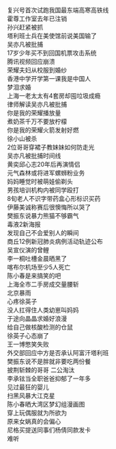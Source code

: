 复兴号首次试跑我国最东端高寒高铁线  
霍尊工作室去年已注销  
孙兴赶紧被抓  
塔利班士兵在美使馆前说美国输了  
吴亦凡被批捕  
17岁少年买不到回国机票攻击系统  
腾讯视频回应崩溃  
荣耀夫妇从校服到婚纱  
香港中学开学第一课我是中国人  
梦泪求婚  
上海一老太太有4套房却囤垃圾成瘾  
律师解读吴亦凡被批捕  
你是我的荣耀播放量  
煮奶茶千万不要放柠檬  
你是我的荣耀火箭发射好燃  
徐小山被杀  
2位哥哥穿裙子教妹妹如何防走光  
吴亦凡被批捕时间线  
黄奕邱心志20年后再演情侣  
元气森林或将进军螺蛳粉业务  
妈妈睡觉时被萌娃偷剃头  
男孩培训机构内被同学殴打  
8旬老人不识字带药盒心形标识买药  
伊藤美诚称赛后很懊悔所以哭了  
樊振东说暴力熊猫不够霸气  
毒液2新海报  
发现自己不会爱别人的瞬间  
商丘12例新冠肺炎病例活动轨迹公布  
吴宣仪演的曾鲤  
李一桐吐槽金晨晒黑了  
喀布尔机场至少5人死亡  
陈小春是来搞笑的吧  
上海全市二手房成交量腰斩  
北京暴雨  
心疼徐英子  
没人扛得住人类幼崽叫妈妈  
于途向晶晶求婚好浪漫  
给自己做核酸检测的仓鼠  
徐英子心态崩了  
王一博憋笑失败  
外交部回应中方是否承认阿富汗塔利班  
樊振东说不是胖就非要吃两份餐  
披荆斩棘的哥哥 二公淘汰  
李承铉当全职爸爸抑郁了一年多  
见过最狂的婴儿  
扫黑风暴大江克星  
陈小春晒大湾区梦幻组漫画图  
穿上玩偶服就为所欲为  
原来女娲真的会偏心  
尼格买提送同事们杨倩同款发卡  
难听  
